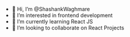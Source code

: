 - 👋 Hi, I’m @ShashankWaghmare
- 👀 I’m interested in frontend development
- 🌱 I’m currently learning React JS 
- 💞️ I’m looking to collaborate on React Projects
  

<!---
ShashankWaghmare/ShashankWaghmare is a ✨ special ✨ repository because its `README.md` (this file) appears on your GitHub profile.
You can click the Preview link to take a look at your changes.
--->
